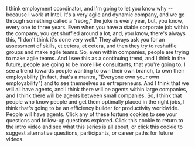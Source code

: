 
I think employment coordinator,
and I&#39;m going to let you know why --
because I work at Intel.
It&#39;s a very agile and dynamic company,
and we go through something called a &quot;reorg,&quot;
the joke is every year,
but, you know, every one to three years.
Even when you have a stable corporate job
within the company,
you get shuffled around a lot,
and, you know, there&#39;s always this,
&quot;I don&#39;t think it&#39;s done very well.&quot;
They always ask you for an assessment of skills,
et cetera, et cetera,
and then they try to reshuffle groups
and make agile teams.
So, even within companies,
people are trying to make agile teams.
And I see this as a continuing trend,
and I think in the future,
people are going to be more like consultants,
that you&#39;re going to,
I see a trend towards people
wanting to own their own branch,
to own their employability
(in fact, that&#39;s a mantra,
&quot;Everyone own your own employability&quot;)
and to see themselves as entrepreneurs.
And I think that we will all have agents,
and I think there will be agents within large companies,
and I think there will be agents
between small companies.
So, I think that people who know people
and get them optimally placed in the right jobs,
I think that&#39;s going to be an efficiency builder
for productivity worldwide.
People will have agents.
Click any of these fortune cookies
to see your questions and follow-up questions explored.
Click this cookie to return to the intro video
and see what this series is all about,
or click this cookie to suggest
alternative questions,
participants,
or career paths
for future videos.
